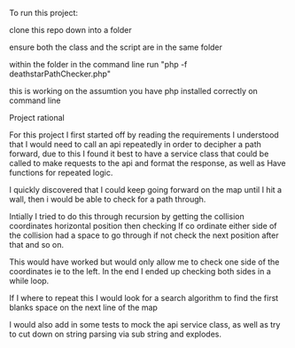 To run this project:

clone this repo down into a folder

ensure both the class and the script are in the same folder

within the folder in the command line run "php -f deathstarPathChecker.php"

this is working on the assumtion you have php installed correctly on command line


Project rational

For this project I first started off by reading the requirements
I understood that I would need to call an api repeatedly in order
to decipher a path forward, due to this I found it best to have a service class 
that could be called to make requests to the api and format the response, as well as
Have functions for repeated logic.

I quickly discovered that I could keep going forward on the map until I hit a wall,
then i would be able to check for a path through.

Intially I tried to do this through recursion by getting the collision coordinates horizontal position then
checking If co ordinate either side of the collision had a space to go through if not check the next
position  after that and so on.

This would have worked but would only allow me to check one side of the coordinates ie to the left.
In the end I ended up checking both sides in a while loop.

If I where to repeat this I would look for a search algorithm to find the first blanks space on the next line of the map

I would also add in some tests to mock the api service class, as well as try to cut down on string parsing via sub string and explodes.

